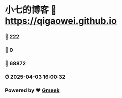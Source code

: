# 小七的博客 :link: https://qigaowei.github.io 
### :page_facing_up: [222](https://qigaowei.github.io/tag.html) 
### :speech_balloon: 0 
### :hibiscus: 68872 
### :alarm_clock: 2025-04-03 16:00:32 
### Powered by :heart: [Gmeek](https://github.com/Meekdai/Gmeek)
